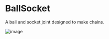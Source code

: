# BallSocket
A ball and socket joint designed to make chains.


![image](https://github.com/user-attachments/assets/5ffe317d-6eed-4e0e-ad85-87b9d674e9e1)

